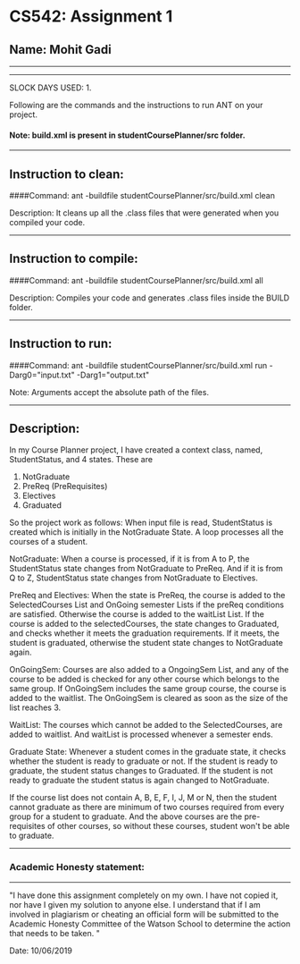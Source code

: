 # CS542: Assignment 1
## Name: Mohit Gadi

-----------------------------------------------------------------------
-----------------------------------------------------------------------
SLOCK DAYS USED: 1.

Following are the commands and the instructions to run ANT on your project.
#### Note: build.xml is present in studentCoursePlanner/src folder.

-----------------------------------------------------------------------
## Instruction to clean:

####Command: ant -buildfile studentCoursePlanner/src/build.xml clean

Description: It cleans up all the .class files that were generated when you
compiled your code.

-----------------------------------------------------------------------
## Instruction to compile:

####Command: ant -buildfile studentCoursePlanner/src/build.xml all

Description: Compiles your code and generates .class files inside the BUILD folder.

-----------------------------------------------------------------------
## Instruction to run:

####Command: ant -buildfile studentCoursePlanner/src/build.xml run -Darg0="input.txt" -Darg1="output.txt"

Note: Arguments accept the absolute path of the files.


-----------------------------------------------------------------------
## Description:

In my Course Planner project, I have created a context class, named, StudentStatus, and 4 states. These are
1. NotGraduate
2. PreReq (PreRequisites)
3. Electives
4. Graduated

So the project work as follows:
When input file is read, StudentStatus is created which is initially in the NotGraduate State. A loop processes 
all the courses of a student. 

NotGraduate:
When a course is processed, if it is from A to P, the StudentStatus state changes 
from NotGraduate to PreReq. And if it is from Q to Z, StudentStatus state changes from NotGraduate to 
Electives. 

PreReq and Electives:
When the state is PreReq, the course is added to the SelectedCourses List and OnGoing semester 
Lists if the preReq conditions are satisfied. Otherwise the course is added to the waitList List. If the course is
added to the selectedCourses, the state changes to Graduated, and checks whether it meets the graduation
requirements. If it meets, the student is graduated, otherwise the student state changes to NotGraduate again.

OnGoingSem: 
Courses are also added to a OngoingSem List, and any of the course to be added is checked 
for any other course which belongs to the same group. If OnGoingSem includes the same group course, the 
course is added to the waitlist. The OnGoingSem is cleared as soon as the size of the list reaches 3.

WaitList:
The courses which cannot be added to the SelectedCourses, are added to waitlist. And waitList is processed
whenever a semester ends.

Graduate State:
Whenever a student comes in the graduate state, it checks whether the student is ready to graduate or not. If 
the student is ready to graduate, the student status changes to Graduated. If the student is not ready to graduate
the student status is again changed to NotGraduate.

If the course list does not contain A, B, E, F, I, J, M or N, then the student cannot graduate as there are minimum
of two courses required from every group for a student to graduate. And the above courses are the pre-requisites
of other courses, so without these courses, student won't be able to graduate.

-----------------------------------------------------------------------
### Academic Honesty statement:
-----------------------------------------------------------------------

"I have done this assignment completely on my own. I have not copied
it, nor have I given my solution to anyone else. I understand that if
I am involved in plagiarism or cheating an official form will be
submitted to the Academic Honesty Committee of the Watson School to
determine the action that needs to be taken. "

Date: 10/06/2019


